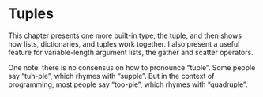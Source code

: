 # Tuples

This chapter presents one more built-in type, the tuple, and then shows how lists, dictionaries, and tuples work together. I also present a useful feature for variable-length argument lists, the gather and scatter operators.

One note: there is no consensus on how to pronounce “tuple”. Some people say “tuh-ple”, which rhymes with “supple”. But in the context of programming, most people say “too-ple”, which rhymes with “quadruple”.